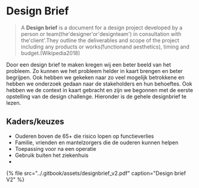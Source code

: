 # Design Brief

> A **Design brief** is a document for a design project developed by a person or team\(the'designer'or'designteam'\) in consultation with the'client'.They outline the deliverables and scope of the project including any products or works\(functionand aesthetics\), timing and budget.\(Wikipedia2018\)

Door een design brief te maken kregen wij een beter beeld van het probleem. Zo kunnen we het probleem helder in kaart brengen en beter begrijpen. Ook hebben we gekeken naar zo veel mogelijk betrokkene en hebben we onderzoek gedaan naar de stakeholders en hun behoeftes. Ook hebben we de context in kaart gebracht en zijn we begonnen met de eerste opstelling van de design challenge. Hieronder is de gehele designbrief te lezen.

## Kaders/keuzes

* Ouderen boven de 65+ die risico lopen op functieverlies
* Familie, vrienden en mantelzorgers die de ouderen kunnen helpen
* Toepassing voor na een operatie
* Gebruik buiten het ziekenhuis
* 
{% file src="../.gitbook/assets/designbrief\_v2.pdf" caption="Design brief V2" %}

